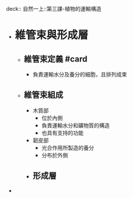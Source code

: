 deck:: 自然一上::第三課-植物的運輸構造

- # 維管束與形成層
	- ## 維管束定義 #card
		- 負責運輸水分及養分的細胞，且排列成束
	- ## 維管束組成
		- 木質部
			- 位於內側
			- 負責運輸水分和礦物質的構造
			- 也具有支持的功能
		- 韌皮部
			- 光合作用所製造的養分
			- 分布於外側
		- 形成層
			-
-